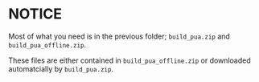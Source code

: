 # NOTICE

Most of what you need is in the previous folder; `build_pua.zip` and `build_pua_offline.zip`.

These files are either contained in `build_pua_offline.zip` or downloaded automatcially by `build_pua.zip`.
